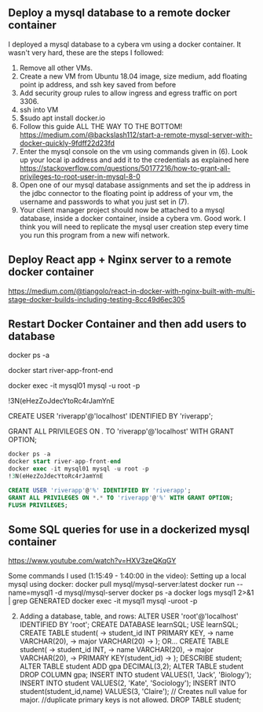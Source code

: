 ## Deploy a mysql database to a remote docker container

I deployed a mysql database to a cybera vm using a docker container. It wasn't very hard, these are the steps I followed:

1. Remove all other VMs.
2. Create a new VM from Ubuntu 18.04 image, size medium, add floating point ip address, and ssh key saved from before
3. Add security group rules to allow ingress and egress traffic on port 3306.
4. ssh into VM
5.  $sudo apt install docker.io
6. Follow this guide ALL THE WAY TO THE BOTTOM! https://medium.com/@backslash112/start-a-remote-mysql-server-with-docker-quickly-9fdff22d23fd
7. Enter the mysql console on the vm using commands given in (6). Look up your local ip address and add it to the credentials as explained here https://stackoverflow.com/questions/50177216/how-to-grant-all-privileges-to-root-user-in-mysql-8-0
8. Open one of our mysql database assignments and set the ip address in the jdbc connector to the floating point ip address of your vm, the username and passwords to what you just set in (7).
9. Your client manager project should now be attached to a mysql database, inside a docker container, inside a cybera vm. Good work. I think you will need to replicate the mysql user creation step every time you run this program from a new wifi network.

## Deploy React app + Nginx server to a remote docker container

https://medium.com/@tiangolo/react-in-docker-with-nginx-built-with-multi-stage-docker-builds-including-testing-8cc49d6ec305



## Restart Docker Container and then add users to database

docker ps -a

docker start river-app-front-end

docker exec -it mysql01 mysql -u root -p

!3N(eHezZoJdecYtoRc4rJamYnE

CREATE USER 'riverapp'@'localhost' IDENTIFIED BY 'riverapp';

GRANT ALL PRIVILEGES ON *.* TO 'riverapp'@'localhost' WITH GRANT OPTION;

```sql
docker ps -a
docker start river-app-front-end
docker exec -it mysql01 mysql -u root -p
!3N(eHezZoJdecYtoRc4rJamYnE

CREATE USER 'riverapp'@'%' IDENTIFIED BY 'riverapp';
GRANT ALL PRIVILEGES ON *.* TO 'riverapp'@'%' WITH GRANT OPTION;
FLUSH PRIVILEGES;
```



## Some SQL queries for use in a dockerized mysql container

https://www.youtube.com/watch?v=HXV3zeQKqGY

Some commands I used (1:15:49 - 1:40:00 in the video):
Setting up a local mysql using docker:
docker pull mysql/mysql-server:latest
docker run --name=mysql1 -d mysql/mysql-server
docker ps -a
docker logs mysql1 2>&1 | grep GENERATED
docker exec -it mysql1 mysql -uroot -p

2. Adding a database, table, and rows:
ALTER USER 'root'@'localhost' IDENTIFIED BY 'root';
CREATE DATABASE learnSQL;
USE learnSQL;
CREATE TABLE student(
    -> student_id INT PRIMARY KEY,
    -> name VARCHAR(20),
    -> major VARCHAR(20)
    -> );
OR...
CREATE TABLE student(
    -> student_id INT,
    -> name VARCHAR(20),
    -> major VARCHAR(20),
    -> PRIMARY KEY(student_id)
    -> );
DESCRIBE student;
ALTER TABLE student ADD gpa DECIMAL(3,2);
ALTER TABLE student DROP COLUMN gpa;
INSERT INTO student VALUES(1, 'Jack', 'Biology');
INSERT INTO student VALUES(2, 'Kate', 'Sociology');
INSERT INTO student(student_id,name) VALUES(3, 'Claire'); // Creates null value for major.
//duplicate primary keys is not allowed.
DROP TABLE student;